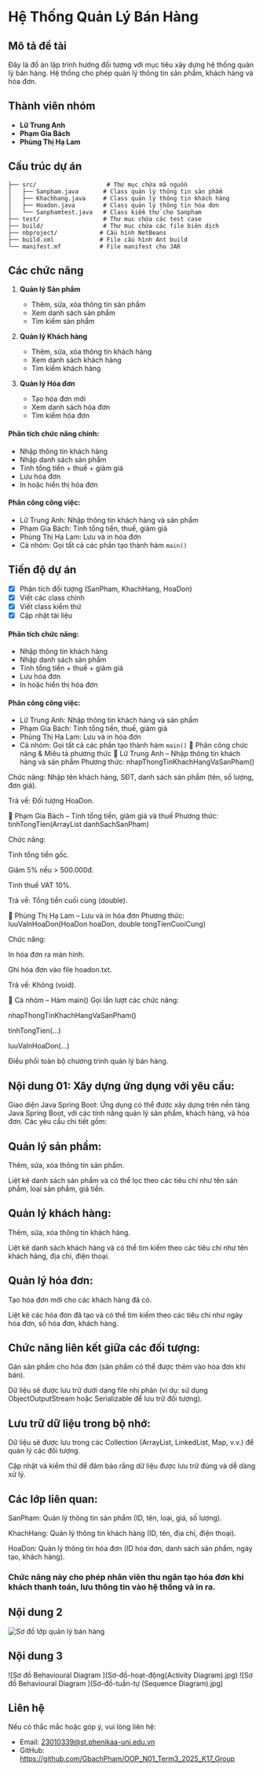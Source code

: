 # Hệ Thống Quản Lý Bán Hàng

## Mô tả đề tài
Đây là đồ án lập trình hướng đối tượng với mục tiêu xây dựng hệ thống quản lý bán hàng. Hệ thống cho phép quản lý thông tin sản phẩm, khách hàng và hóa đơn.

## Thành viên nhóm
- **Lữ Trung Anh**
- **Phạm Gia Bách**
- **Phùng Thị Hạ Lam**

## Cấu trúc dự án
```
├── src/                    # Thư mục chứa mã nguồn
│   ├── Sanpham.java       # Class quản lý thông tin sản phẩm
│   ├── Khachhang.java     # Class quản lý thông tin khách hàng
│   ├── Hoadon.java        # Class quản lý thông tin hóa đơn
│   └── Sanphamtest.java   # Class kiểm thử cho Sanpham
├── test/                  # Thư mục chứa các test case
├── build/                 # Thư mục chứa các file biên dịch
├── nbproject/            # Cấu hình NetBeans
├── build.xml             # File cấu hình Ant build
└── manifest.mf           # File manifest cho JAR
```

## Các chức năng
1. **Quản lý Sản phẩm**
   - Thêm, sửa, xóa thông tin sản phẩm
   - Xem danh sách sản phẩm
   - Tìm kiếm sản phẩm

2. **Quản lý Khách hàng**
   - Thêm, sửa, xóa thông tin khách hàng
   - Xem danh sách khách hàng
   - Tìm kiếm khách hàng

3. **Quản lý Hóa đơn**
   - Tạo hóa đơn mới
   - Xem danh sách hóa đơn
   - Tìm kiếm hóa đơn
#### Phân tích chức năng chính: 
- Nhập thông tin khách hàng
- Nhập danh sách sản phẩm
- Tính tổng tiền + thuế + giảm giá
- Lưu hóa đơn
- In hoặc hiển thị hóa đơn

#### Phân công công việc:
- Lữ Trung Anh: Nhập thông tin khách hàng và sản phẩm
- Phạm Gia Bách: Tính tổng tiền, thuế, giảm giá
- Phùng Thị Hạ Lam: Lưu và in hóa đơn
- Cả nhóm: Gọi tất cả các phần tạo thành hàm `main()`

## Tiến độ dự án
- [x] Phân tích đối tượng (SanPham, KhachHang, HoaDon)
- [x] Viết các class chính
- [x] Viết class kiểm thử
- [x] Cập nhật tài liệu
      
#### Phân tích chức năng:
- Nhập thông tin khách hàng
- Nhập danh sách sản phẩm
- Tính tổng tiền + thuế + giảm giá
- Lưu hóa đơn
- In hoặc hiển thị hóa đơn

#### Phân công công việc:
- Lữ Trung Anh: Nhập thông tin khách hàng và sản phẩm
- Phạm Gia Bách: Tính tổng tiền, thuế, giảm giá
- Phùng Thị Hạ Lam: Lưu và in hóa đơn
- Cả nhóm: Gọi tất cả các phần tạo thành hàm `main()`
🧾 Phân công chức năng & Miêu tả phương thức
👤 Lữ Trung Anh – Nhập thông tin khách hàng và sản phẩm
Phương thức: nhapThongTinKhachHangVaSanPham()

Chức năng: Nhập tên khách hàng, SĐT, danh sách sản phẩm (tên, số lượng, đơn giá).

Trả về: Đối tượng HoaDon.

👤 Phạm Gia Bách – Tính tổng tiền, giảm giá và thuế
Phương thức: tinhTongTien(ArrayList<SanPham> danhSachSanPham)

Chức năng:

Tính tổng tiền gốc.

Giảm 5% nếu > 500.000đ.

Tính thuế VAT 10%.

Trả về: Tổng tiền cuối cùng (double).

👤 Phùng Thị Hạ Lam – Lưu và in hóa đơn
Phương thức: luuVaInHoaDon(HoaDon hoaDon, double tongTienCuoiCung)

Chức năng:

In hóa đơn ra màn hình.

Ghi hóa đơn vào file hoadon.txt.

Trả về: Không (void).

👥 Cả nhóm – Hàm main()
Gọi lần lượt các chức năng:

nhapThongTinKhachHangVaSanPham()

tinhTongTien(...)

luuVaInHoaDon(...)

Điều phối toàn bộ chương trình quản lý bán hàng.

## Nội dung 01: Xây dựng ứng dụng với yêu cầu:
Giao diện Java Spring Boot:
Ứng dụng có thể được xây dựng trên nền tảng Java Spring Boot, với các tính năng quản lý sản phẩm, khách hàng, và hóa đơn. Các yêu cầu chi tiết gồm:

## Quản lý sản phẩm:

Thêm, sửa, xóa thông tin sản phẩm.

Liệt kê danh sách sản phẩm và có thể lọc theo các tiêu chí như tên sản phẩm, loại sản phẩm, giá tiền.

## Quản lý khách hàng:

Thêm, sửa, xóa thông tin khách hàng.

Liệt kê danh sách khách hàng và có thể tìm kiếm theo các tiêu chí như tên khách hàng, địa chỉ, điện thoại.

## Quản lý hóa đơn:

Tạo hóa đơn mới cho các khách hàng đã có.

Liệt kê các hóa đơn đã tạo và có thể tìm kiếm theo các tiêu chí như ngày hóa đơn, số hóa đơn, khách hàng.

## Chức năng liên kết giữa các đối tượng:

Gán sản phẩm cho hóa đơn (sản phẩm có thể được thêm vào hóa đơn khi bán).

Dữ liệu sẽ được lưu trữ dưới dạng file nhị phân (ví dụ: sử dụng ObjectOutputStream hoặc Serializable để lưu trữ đối tượng).

## Lưu trữ dữ liệu trong bộ nhớ:

Dữ liệu sẽ được lưu trong các Collection (ArrayList, LinkedList, Map, v.v.) để quản lý các đối tượng.

Cập nhật và kiểm thử để đảm bảo rằng dữ liệu được lưu trữ đúng và dễ dàng xử lý.

## Các lớp liên quan:
SanPham: Quản lý thông tin sản phẩm (ID, tên, loại, giá, số lượng).

KhachHang: Quản lý thông tin khách hàng (ID, tên, địa chỉ, điện thoại).

HoaDon: Quản lý thông tin hóa đơn (ID hóa đơn, danh sách sản phẩm, ngày tạo, khách hàng).

### Chức năng này cho phép nhân viên thu ngân tạo hóa đơn khi khách thanh toán, lưu thông tin vào hệ thống và in ra.

## Nội dung 2
![Sơ đồ lớp quản lý bán hàng](sơ-đồ-Class-Diagram.jpg)
## Nội dung 3 
![Sơ đồ Behavioural Diagram ](Sơ-đồ-hoạt-động(Activity Diagram).jpg)
![Sơ đồ Behavioural Diagram ](Sơ-đồ-tuần-tự (Sequence Diagram).jpg)



## Liên hệ
Nếu có thắc mắc hoặc góp ý, vui lòng liên hệ:
- Email: 23010339@st.phenikaa-uni.edu.vn 
- GitHub: https://github.com/GbachPham/OOP_N01_Term3_2025_K17_Group
